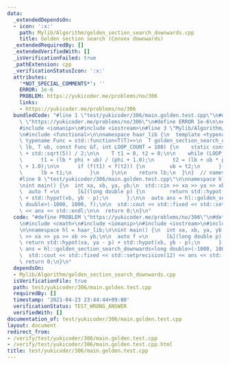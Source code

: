 ```yaml
---
data:
  _extendedDependsOn:
  - icon: ':x:'
    path: Mylib/Algorithm/golden_section_search_downwards.cpp
    title: Golden section search (Convex downwards)
  _extendedRequiredBy: []
  _extendedVerifiedWith: []
  _isVerificationFailed: true
  _pathExtension: cpp
  _verificationStatusIcon: ':x:'
  attributes:
    '*NOT_SPECIAL_COMMENTS*': ''
    ERROR: 1e-6
    PROBLEM: https://yukicoder.me/problems/no/306
    links:
    - https://yukicoder.me/problems/no/306
  bundledCode: "#line 1 \"test/yukicoder/306/main.golden.test.cpp\"\n#define PROBLEM\
    \ \"https://yukicoder.me/problems/no/306\"\n#define ERROR 1e-6\n\n#include <cmath>\n\
    #include <iomanip>\n#include <iostream>\n#line 3 \"Mylib/Algorithm/golden_section_search_downwards.cpp\"\
    \n#include <functional>\n\nnamespace haar_lib {\n  template <typename T = double,\
    \ typename Func = std::function<T(T)>>\n  T golden_section_search_downwards(T\
    \ lb, T ub, const Func &f, int LOOP_COUNT = 100) {\n    static const T phi = (1.0\
    \ + std::sqrt(5)) / 2;\n\n    T t1 = 0, t2 = 0;\n\n    while (LOOP_COUNT--) {\n\
    \      t1 = (lb * phi + ub) / (phi + 1.0);\n      t2 = (lb + ub * phi) / (phi\
    \ + 1.0);\n\n      if (f(t1) < f(t2)) {\n        ub = t2;\n      } else {\n  \
    \      lb = t1;\n      }\n    }\n\n    return lb;\n  }\n}  // namespace haar_lib\n\
    #line 8 \"test/yukicoder/306/main.golden.test.cpp\"\n\nnamespace hl = haar_lib;\n\
    \nint main() {\n  int xa, xb, ya, yb;\n  std::cin >> xa >> ya >> xb >> yb;\n\n\
    \  auto f =\n      [&](long double p) {\n        return std::hypot(xa, ya - p)\
    \ + std::hypot(xb, yb - p);\n      };\n\n  auto ans = hl::golden_section_search_downwards<long\
    \ double>(-1000, 1000, f);\n\n  std::cout << std::fixed << std::setprecision(12)\
    \ << ans << std::endl;\n\n  return 0;\n}\n"
  code: "#define PROBLEM \"https://yukicoder.me/problems/no/306\"\n#define ERROR 1e-6\n\
    \n#include <cmath>\n#include <iomanip>\n#include <iostream>\n#include \"Mylib/Algorithm/golden_section_search_downwards.cpp\"\
    \n\nnamespace hl = haar_lib;\n\nint main() {\n  int xa, xb, ya, yb;\n  std::cin\
    \ >> xa >> ya >> xb >> yb;\n\n  auto f =\n      [&](long double p) {\n       \
    \ return std::hypot(xa, ya - p) + std::hypot(xb, yb - p);\n      };\n\n  auto\
    \ ans = hl::golden_section_search_downwards<long double>(-1000, 1000, f);\n\n\
    \  std::cout << std::fixed << std::setprecision(12) << ans << std::endl;\n\n \
    \ return 0;\n}\n"
  dependsOn:
  - Mylib/Algorithm/golden_section_search_downwards.cpp
  isVerificationFile: true
  path: test/yukicoder/306/main.golden.test.cpp
  requiredBy: []
  timestamp: '2021-04-23 23:44:44+09:00'
  verificationStatus: TEST_WRONG_ANSWER
  verifiedWith: []
documentation_of: test/yukicoder/306/main.golden.test.cpp
layout: document
redirect_from:
- /verify/test/yukicoder/306/main.golden.test.cpp
- /verify/test/yukicoder/306/main.golden.test.cpp.html
title: test/yukicoder/306/main.golden.test.cpp
---
```

